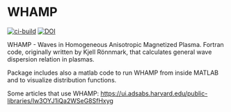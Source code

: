 WHAMP
=====
[![ci-build](https://github.com/irfu/whamp/actions/workflows/ci-build.yml/badge.svg)](https://github.com/irfu/whamp/actions/workflows/ci-build.yml)
[![DOI](https://zenodo.org/badge/12994595.svg)](https://zenodo.org/doi/10.5281/zenodo.11639728)

WHAMP - Waves in Homogeneous Anisotropic Magnetized Plasma.
Fortran code, originally written by Kjell Rönnmark, that calculates
general wave dispersion relation in plasmas.

Package includes also a matlab code to run WHAMP from inside MATLAB
and to visualize distribution functions.

Some articles that use WHAMP:
https://ui.adsabs.harvard.edu/public-libraries/Iw3OYJ1iQa2WSeG8SfHxyg

